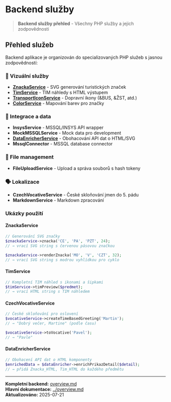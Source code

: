 # Backend služby

> **Backend služby přehled** - Všechny PHP služby a jejich zodpovědnosti

## Přehled služeb

Backend aplikace je organizován do specializovaných PHP služeb s jasnou zodpovědností:

### 🎨 Vizuální služby
- **[ZnackaService](../features/visual-components.md#1-turistické-značky-znackaservice)** - SVG generování turistických značek
- **[TimService](../features/visual-components.md#2-tim-náhledy-timservice)** - TIM náhledy s HTML výstupem
- **[TransportIconService](../features/visual-components.md#3-dopravní-ikony-transporticonservice)** - Dopravní ikony (&BUS, &ŽST, atd.)
- **[ColorService](../features/visual-components.md)** - Mapování barev pro značky

### 🔧 Integrace a data
- **InsysService** - MSSQL/INSYS API wrapper  
- **MockMSSQLService** - Mock data pro development
- **[DataEnricherService](../features/visual-components.md#4-obohacování-dat-dataenricherservice)** - Obohacování API dat o HTML/SVG
- **MssqlConnector** - MSSQL database connector

### 📁 File management
- **FileUploadService** - Upload a správa souborů s hash tokeny

### 🗣️ Lokalizace
- **CzechVocativeService** - České skloňování jmen do 5. pádu
- **MarkdownService** - Markdown zpracování

### Ukázky použití

#### ZnackaService
```php
// Generování SVG značky
$znackaService->znacka('CE', 'PA', 'PZT', 24);
// → vrací SVG string s červenou pásovou značkou

$znackaService->renderZnacka('MO', 'V', 'CZT', 32);
// → vrací SVG string s modrou vyhlídkou pro cyklo
```

#### TimService  
```php
// Kompletní TIM náhled s ikonami a šipkami
$timService->timPreview($predmet);
// → vrací HTML string s TIM náhledem
```

#### CzechVocativeService
```php
// České skloňování pro oslovení
$vocativeService->createTimeBasedGreeting('Martin');
// → "Dobrý večer, Martine" (podle času)

$vocativeService->toVocative('Pavel'); 
// → "Pavle"
```

#### DataEnricherService
```php
// Obohacení API dat o HTML komponenty
$enrichedData = $dataEnricher->enrichPrikazDetail($detail);
// → přidá Znacka_HTML, Tim_HTML do každého předmětu
```

---

**Kompletní backend:** [overview.md](overview.md)  
**Hlavní dokumentace:** [../overview.md](../overview.md)  
**Aktualizováno:** 2025-07-21